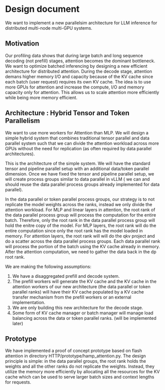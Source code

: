 # Design document

We want to implement a new parallelsim architecture for LLM inference for distributed multi-node multi-GPU systems. 

## Motivation

Our profiling data shows that during large batch and long sequence decoding (not prefill) stages, attention becomes the dominant bottleneck. We want to optimize batched inferencing by designing a new efficient architecture for distributed attention. During the decode stage, attention demans higher memory I/O and capacity because of the KV cache since each batch (user request) requires its own KV cache. The idea is to use more GPUs for attention and increase the compute, I/O and memory capacity only for attention. This allows us to scale attention more efficiently while being more memory efficient.  


## Architecture : Hybrid Tensor and Token Parallelism

We want to use more workers for Attention than MLP. We will design a simple hybrid system that combines traditional tensor parallel and data parallel system such that we can divide the attention workload across more GPUs without the need for replication (as often required by data parallel architectures). 

This is the architecture of the simple system. We will have the standard tensor and pipeline parallel setup with an additional data/token parallel dimension. Once we have fixed the tensor and pipeline parallel setup, we will create process groups similar to data parallel in vLLM ( we can and should reuse the data parallel process groups already implemented for data parallel). 

In the data parallel or token parallel process groups, our strategy is to not replicate the model weights across the ranks, instead we only divide the attention workload. For MLP and linear layers in attention, the root rank of the data parallel process group will process the computation for the entire batch. Therefore, only the root rank in the data parallel process group will hold the enitre copy of the model. For MLP layers, the root rank will do the entire computation since only the root rank has the model loaded in memory. For attention layers, the root rank will will do the qkv project and do a scatter across the data parallel process groups. Each data parallel rank will process the portion of the batch using the KV cache already in memory. After the attention computation, we need to gather the data back in the dp root rank. 

We are making the following assumptions: 

1. We have a disaggregated prefill and decode system. 
2. The prefill workers will generate the KV cache and the KV cache in the attention workers of our new architecture (the data parallel or token parallel ranks) will have their KV cache populated by a KV cache transfer mechanism from the prefill workers or an external implementation.
3. We are only building this new architecture for the decode stage. 
4. Some form of KV cache manager or batch manager will manage load balancing across the data or token parallel ranks. (will be implemented later) 

## Prototype

We have implemented a proof of concept prototype based on flash attention in directory HTTP/prototype/hamp_attention.py. The design principle is simple: in the data parallel groups, the root rank holds the weights and all the other ranks do not replicate the weights. Instead, they utilize the memory more efficiently by allocating all the resources for the KV cache which can be used to serve larger batch sizes and context lengths for requests. 